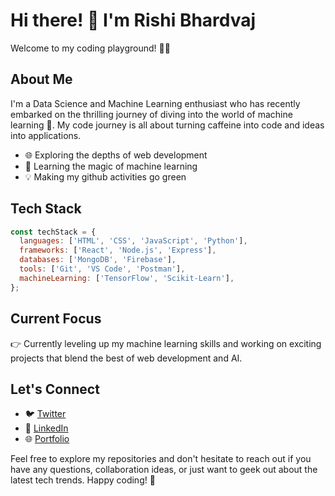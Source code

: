 # Hi there! 👋 I'm Rishi Bhardvaj

Welcome to my coding playground! 👨‍💻

## About Me

I'm a Data Science and Machine Learning enthusiast who has recently embarked on the thrilling journey of diving into the world of machine learning 🚀. My code journey is all about turning caffeine into code and ideas into applications.

- 🌐 Exploring the depths of web development
- 🤖 Learning the magic of machine learning
- 💡 Making my github activities go green

## Tech Stack

```javascript
const techStack = {
  languages: ['HTML', 'CSS', 'JavaScript', 'Python'],
  frameworks: ['React', 'Node.js', 'Express'],
  databases: ['MongoDB', 'Firebase'],
  tools: ['Git', 'VS Code', 'Postman'],
  machineLearning: ['TensorFlow', 'Scikit-Learn'],
};
```

## Current Focus

👉 Currently leveling up my machine learning skills and working on exciting projects that blend the best of web development and AI.

## Let's Connect

- 🐦 [Twitter](https://twitter.com/rishi_bhardvaj)
- 💼 [LinkedIn](https://www.linkedin.com/in/rishibhardvaj/)
- 🌐 [Portfolio](https://rishi-bhardvaj.github.io/Portfolio/)

Feel free to explore my repositories and don't hesitate to reach out if you have any questions, collaboration ideas, or just want to geek out about the latest tech trends. Happy coding! 🚀

